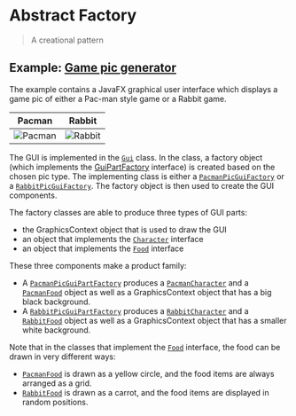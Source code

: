 # Abstract Factory

> A creational pattern

## Example: [Game pic generator](../../src/main/java/abstract_factory/gamepic)

The example contains a JavaFX graphical user interface which displays a game pic of either a Pac-man style game or a Rabbit game.

|      Pacman      |            Rabbit             |
|:----------------:|:-----------------------------:|
| ![Pacman](img/scr_pacman.png)| ![Rabbit](img/scr_rabbit.png) |



The GUI is implemented in the [`Gui`](../../src/main/java/abstract_factory/gamepic/view/Gui.java) class. In the class, a factory object (which implements the [GuiPartFactory](../../src/main/java/abstract_factory/gamepic/view/GuiPartFactory.java) interface) is created based on the chosen pic type. The implementing class is either a [`PacmanPicGuiFactory`](../../src/main/java/abstract_factory/gamepic/view/PacmanPicGuiFactory.java) or a [`RabbitPicGuiFactory`](../../src/main/java/abstract_factory/gamepic/view/RabbitPicGuiFactory.java). The factory object is then used to create the GUI components.

The factory classes are able to produce three types of GUI parts:
- the GraphicsContext object that is used to draw the GUI
- an object that implements the [`Character`](../../src/main/java/abstract_factory/gamepic/view/Character.java) interface
- an object that implements the [`Food`](../../src/main/java/abstract_factory/gamepic/view/Food.java) interface

These three components make a product family:

- A [`PacmanPicGuiPartFactory`](../../src/main/java/abstract_factory/gamepic/view/PacmanPicGuiPartFactory.java) produces a [`PacmanCharacter`](../../src/main/java/abstract_factory/gamepic/view/PacmanCharacter.java) and a [`PacmanFood`](../../src/main/java/abstract_factory/gamepic/view/PacmanFood.java) object as well as a GraphicsContext object that has a big black background.
- A [`RabbitPicGuiPartFactory`](../../src/main/java/abstract_factory/gamepic/view/RabbitPicGuiPartFactory.java) produces a [`RabbitCharacter`](../../src/main/java/abstract_factory/gamepic/view/RabbitCharacter.java) and a [`RabbitFood`](../../src/main/java/abstract_factory/gamepic/view/RabbitFood.java) object as well as a GraphicsContext object that has a smaller white background.

Note that in the classes that implement the [`Food`](../../src/main/java/abstract_factory/gamepic/view/Food.java) interface, the food can be drawn in very different ways:
- [`PacmanFood`](../../src/main/java/abstract_factory/gamepic/view/PacmanFood.java) is drawn as a yellow circle, and the food items are always arranged as a grid.
- [`RabbitFood`](../../src/main/java/abstract_factory/gamepic/view/RabbitFood.java) is drawn as a carrot, and the food items are displayed in random positions.
